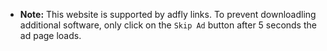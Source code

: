 * **Note:** This website is supported by adfly links. To prevent downloadling additional software, only click on the `Skip Ad` button after 5 seconds the ad page loads. 